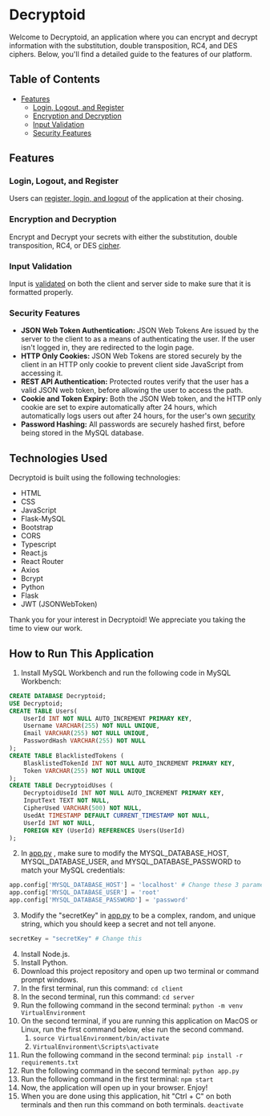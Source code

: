 # Decryptoid

Welcome to Decryptoid, an application where you can encrypt and decrypt information with the substitution, double transposition, RC4, and DES ciphers. Below, you'll find a detailed guide to the features of our platform.

## Table of Contents
- [Features](#features)
  - [Login, Logout, and Register](#authentication)
  - [Encryption and Decryption](#ciphers)
  - [Input Validation](#validation)
  - [Security Features](#security)

## Features

### Login, Logout, and Register
Users can [register, login, and logout](#authentication) of the application at their chosing. 

### Encryption and Decryption
Encrypt and Decrypt your secrets with either the substitution, double transposition, RC4, or DES [cipher](#ciphers).

### Input Validation
Input is [validated](#validation) on both the client and server side to make sure that it is formatted properly.

### Security Features
- **JSON Web Token Authentication:** JSON Web Tokens Are issued by the server to the client to as a means of authenticating the user. If the user isn't logged in, they are redirected to the login page.
- **HTTP Only Cookies:** JSON Web Tokens are stored securely by the client in an HTTP only cookie to prevent client side JavaScript from accessing it.
- **REST API Authentication:** Protected routes verify that the user has a valid JSON web token, before allowing the user to access the path.
- **Cookie and Token Expiry:** Both the JSON Web token, and the HTTP only cookie are set to expire automatically after 24 hours, which automatically logs users out after 24 hours, for the user's own [security](#security)
- **Password Hashing:** All passwords are securely hashed first, before being stored in the MySQL database.

## Technologies Used

Decryptoid is built using the following technologies:

- HTML
- CSS
- JavaScript
- Flask-MySQL
- Bootstrap
- CORS
- Typescript
- React.js
- React Router
- Axios
- Bcrypt
- Python
- Flask
- JWT (JSONWebToken)

Thank you for your interest in Decryptoid! We appreciate you taking the time to view our work. 

## How to Run This Application

1. Install MySQL Workbench and run the following code in MySQL Workbench: 
```sql 
CREATE DATABASE Decryptoid;
USE Decryptoid;
CREATE TABLE Users(
	UserId INT NOT NULL AUTO_INCREMENT PRIMARY KEY,
	Username VARCHAR(255) NOT NULL UNIQUE,
	Email VARCHAR(255) NOT NULL UNIQUE,
	PasswordHash VARCHAR(255) NOT NULL
);
CREATE TABLE BlacklistedTokens (
	BlasklistedTokenId INT NOT NULL AUTO_INCREMENT PRIMARY KEY,
	Token VARCHAR(255) NOT NULL UNIQUE
);
CREATE TABLE DecryptoidUses (
	DecryptoidUseId INT NOT NULL AUTO_INCREMENT PRIMARY KEY,
	InputText TEXT NOT NULL,
	CipherUsed VARCHAR(500) NOT NULL,
	UsedAt TIMESTAMP DEFAULT CURRENT_TIMESTAMP NOT NULL,
	UserId INT NOT NULL,
	FOREIGN KEY (UserId) REFERENCES Users(UserId)
);
```
2. In [app.py](server/app.py) , make sure to modify the MYSQL_DATABASE_HOST, MYSQL_DATABASE_USER, and MYSQL_DATABASE_PASSWORD to match your MySQL credentials:
```python
app.config['MYSQL_DATABASE_HOST'] = 'localhost' # Change these 3 parameters
app.config['MYSQL_DATABASE_USER'] = 'root' 
app.config['MYSQL_DATABASE_PASSWORD'] = 'password'
```

3. Modify the "secretKey" in [app.py](server/app.py) to be a complex, random, and unique string, which you should keep a secret and not tell anyone.
```python
secretKey = "secretKey" # Change this
```
4. Install Node.js.
5. Install Python.
6. Download this project repository and open up two terminal or command prompt windows.
7. In the first terminal, run this command:
`cd client`
8. In the second terminal, run this command:
`cd server`
9. Run the following command in the second terminal:
`python -m venv VirtualEnvironment`
10. On the second terminal, if you are running this application on MacOS or Linux, run the first command below, else run the second command.
    1. `source VirtualEnvironment/bin/activate`
    2. `VirtualEnvironment\Scripts\activate`
11. Run the following command in the second terminal:
`pip install -r requirements.txt`
12. Run the following command in the second terminal:
`python app.py`
13. Run the following command in the first terminal:
`npm start` 
14. Now, the application will open up in your browser. Enjoy!
15. When you are done using this application, hit "Ctrl + C" on both terminals and then run this command on both terminals.
`deactivate`